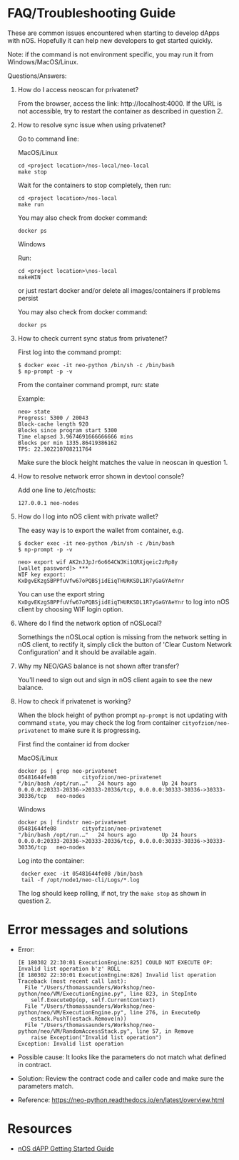 # FAQ/Troubleshooting Guide

These are common issues encountered when starting to develop dApps with nOS. Hopefully it can help new developers to get started quickly.

Note:  if the command is not environment specific, you may run it from Windows/MacOS/Linux.

Questions/Answers:

1. How do I access neoscan for privatenet?

    From the browser, access the link:  http://localhost:4000.  If the URL is not accessible, try to restart the container as described in question 2.


2. How to resolve sync issue when using privatenet?

    Go to command line:

    MacOS/Linux

    ```
    cd <project location>/nos-local/neo-local
    make stop

    ```
    Wait for the containers to stop completely, then run:

    ```
    cd <project location>/nos-local
    make run
    ```
    You may also check from docker command:

    ```
    docker ps
    ```

    Windows

    Run:

    ```
    cd <project location>\nos-local
    makeWIN
    ```
    or just restart docker and/or delete all images/containers if problems persist

    You may also check from docker command:

    ```
    docker ps
    ```

3. How to check current sync status from privatenet?

    First log into the command prompt:

    ```
    $ docker exec -it neo-python /bin/sh -c /bin/bash
    $ np-prompt -p -v
    ```

    From the container command prompt, run:  state

    Example:
    ```
    neo> state
    Progress: 5300 / 20043
    Block-cache length 920
    Blocks since program start 5300
    Time elapsed 3.9674691666666666 mins
    Blocks per min 1335.86419386162
    TPS: 22.302210708211764

    ```
    Make sure the block height matches the value in neoscan in question 1.


4. How to resolve network error shown in devtool console?

    Add one line to /etc/hosts:

    ```
    127.0.0.1 neo-nodes
    ```

5. How do I log into nOS client with private wallet?

    The easy way is to export the wallet from container, e.g.

    ```
    $ docker exec -it neo-python /bin/sh -c /bin/bash
    $ np-prompt -p -v

    neo> export wif AK2nJJpJr6o664CWJKi1QRXjqeic2zRp8y
    [wallet password]> ***
    WIF key export: KxDgvEKzgSBPPfuVfw67oPQBSjidEiqTHURKSDL1R7yGaGYAeYnr

    ```
    You can use the export string `KxDgvEKzgSBPPfuVfw67oPQBSjidEiqTHURKSDL1R7yGaGYAeYnr` to log into nOS client by choosing WIF login option.

6. Where do I find the network option of nOSLocal?

    Somethings the nOSLocal option is missing from the network setting in nOS client, to rectify it, simply click the button of 'Clear Custom Network Configuration' and it should be available again.

7. Why my NEO/GAS balance is not shown after transfer?

    You'll need to sign out and sign in nOS client again to see the new balance.

8. How to check if privatenet is working?

    When the block height of python prompt `np-prompt` is not updating with command `state`, you may check the log from container `cityofzion/neo-privatenet` to make sure it is progressing.

    First find the container id from docker

    MacOS/Linux

    ```
    docker ps | grep neo-privatenet
    05481644fe08        cityofzion/neo-privatenet                 "/bin/bash /opt/run.…"   24 hours ago        Up 24 hours         0.0.0.0:20333-20336->20333-20336/tcp, 0.0.0.0:30333-30336->30333-30336/tcp   neo-nodes
    ```

    Windows

    ```
    docker ps | findstr neo-privatenet
    05481644fe08        cityofzion/neo-privatenet                 "/bin/bash /opt/run.…"   24 hours ago        Up 24 hours         0.0.0.0:20333-20336->20333-20336/tcp, 0.0.0.0:30333-30336->30333-30336/tcp   neo-nodes
    ```


    Log into the container:

    ```
     docker exec -it 05481644fe08 /bin/bash
     tail -f /opt/node1/neo-cli/Logs/*.log

    ```

    The log should keep rolling, if not, try the `make stop` as shown in question 2.



# Error messages and solutions


- Error:
    ```
    [E 180302 22:30:01 ExecutionEngine:825] COULD NOT EXECUTE OP: Invalid list operation b'z' ROLL
    [E 180302 22:30:01 ExecutionEngine:826] Invalid list operation
    Traceback (most recent call last):
      File "/Users/thomassaunders/Workshop/neo-python/neo/VM/ExecutionEngine.py", line 823, in StepInto
        self.ExecuteOp(op, self.CurrentContext)
      File "/Users/thomassaunders/Workshop/neo-python/neo/VM/ExecutionEngine.py", line 276, in ExecuteOp
        estack.PushT(estack.Remove(n))
      File "/Users/thomassaunders/Workshop/neo-python/neo/VM/RandomAccessStack.py", line 57, in Remove
        raise Exception("Invalid list operation")
    Exception: Invalid list operation
    ```

- Possible cause:  It looks like the parameters do not match what defined in contract.
- Solution:   Review the contract code and caller code and make sure the parameters match.  
- Reference:  https://neo-python.readthedocs.io/en/latest/overview.html

# Resources

  - [nOS dAPP Getting Started Guide](https://medium.com/@SharedMocha/nos-dapp-getting-started-guide-187e72ed9ace)
